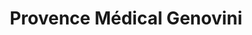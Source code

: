 ---
title: "Provence Médical Genovini"
url: /aubagne/provence-medical-genovini/
shop: approvisionnement médical
---